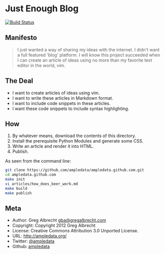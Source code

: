 # Just Enough Blog

[![Build Status](https://secure.travis-ci.org/ampledata/ampledata.github.com.png?branch=master)](http://travis-ci.org/ampledata/ampledata.github.com)

## Manifesto

> I just wanted a way of sharing my ideas with the internet. I didn't want
> a full featured 'blog' platform. I will know this project succeeded when
> I can create an article of ideas using no more than my favorite text
> editor in the world, vim.


## The Deal

- I want to create articles of ideas using vim.
- I want to write these articles in Markdown format.
- I want to include code snippets in these articles.
- I want these code snippets to include syntax highlighting.


## How

1. By whatever means, download the contents of this directory.
2. Install the prerequisite Python Modules and generate some CSS.
3. Write an article and render it into HTML.
4. Publish.

As seen from the command line:

```bash
git clone https://github.com/ampledata/ampledata.github.com.git
cd ampledata.github.com
make init
vi articles/how_does_beer_work.md
make build
make publish
```


## Meta

- Author: Greg Albrecht <gba@gregalbrecht.com>
- Copyright: Copyright 2012 Greg Albrecht
- License: Creative Commons Attribution 3.0 Unported License.
- URL: <http://ampledata.org/>
- Twitter: [@ampledata](http://twitter.com/ampledata)
- Github: [ampledata](https://github.com/ampledata)
